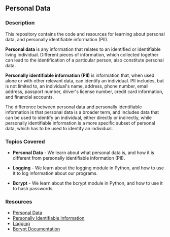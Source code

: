 ## Personal Data

### Description
This repository contains the code and resources for learning about personal data, and personally identifiable information (PII).

**Personal data** is any information that relates to an identified or identifiable living individual.
Different pieces of information, which collected together can lead to the identification of a particular person, also constitute personal data.

**Personally identifiable information (PII)** is information that, when used alone or with other relevant data, can identify an individual.
PII includes, but is not limited to, an individual's name, address, phone number, email address, passport number, driver's license number, credit card information, and financial accounts.

The difference between personal data and personally identifiable information is that personal data is a broader term, and includes data that can be used to identify an individual, either directly or indirectly, while personally identifiable information is a more specific subset of personal data, which has to be used to identify an individual.

### Topics Covered

- **Personal Data** - We learn about what personal data is, and how it is different from personally identifiable information (PII).

- **Logging** - We learn about the logging module in Python, and how to use it to log information about our programs.

- **Bcrypt** - We learn about the bcrypt module in Python, and how to use it to hash passwords.

### Resources

- [Personal Data](https://en.wikipedia.org/wiki/Personal_data)
- [Personally Identifiable Information](https://en.wikipedia.org/wiki/Personally_identifiable_information)
- [Logging](https://docs.python.org/3/library/logging.html)
- [Bcrypt Documentation](https://pypi.org/project/bcrypt/)